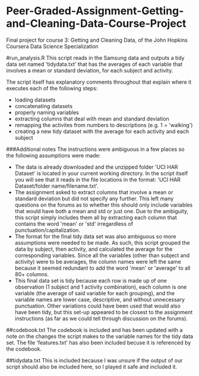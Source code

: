 # Peer-Graded-Assignment-Getting-and-Cleaning-Data-Course-Project
Final project for course 3: Getting and Cleaning Data, of the John Hopkins Coursera Data Science Specialization

#run_analysis.R
This script reads in the Samsung data and outputs a tidy data set named 'tidydata.txt' that has the averages of each variable that involves a mean or standard deviation, for each subject and activity.

The script itself has explanatory comments throughout that explain where it executes each of the following steps:
* loading datasets
* concatenating datasets
* properly naming variables
* extracting columns that deal with mean and standard deviation
* remapping the activites from numbers to descriptions (e.g. 1 = 'walking')
* creating a new tidy dataset with the average for each activity and each subject

###Additional notes
The instructions were ambiguous in a few places so the following assumptions were made:
*  The data is already downloaded and the unzipped folder 'UCI HAR Dataset' is located in your current working directory. In the script itself you will see that it reads in the file locations in the format: 'UCI HAR Dataset/folder name/filename.txt'.
*  The assignment asked to extract columns that involve a mean or standard deviation but did not specify any further. This left many questions on the forums as to whether this should only include variables that would have both a mean and std or just one. Due to the ambiguity, this script simply includes them all by extracting each column that contains the word 'mean' or 'std' irregardless of punctuation/capitalization.
*  The format for the final tidy data set was also ambiguous so more assumptions were needed to be made. As such, this script grouped the data by subject, then activity, and calculated the average for the corresponding variables. Since all the variables (other than subject and activity) were to be averages, the column names were left the same because it seemed redundant to add the word 'mean' or 'average' to all 80+ columns. 
*  This final data set is tidy because each row is made up of one observation (1 subject and 1 activity combination), each column is one variable (the average of said variable for each grouping), and the variable names are lower case, descriptive, and without unnecessary punctuation. Other variations could have been used that would also have been tidy, but this set-up appeared to be closest to the assignment instructions (as far as we could tell through discussion on the forums).

##codebook.txt
The codebook is included and has been updated with a note on the changes the script makes to the variable names for the tidy data set. The file 'features.txt' has also been included becuse it is referenced by the codebook.

##tidydata.txt
This is included because I was unsure if the output of our script should also be included here, so I played it safe and included it.
